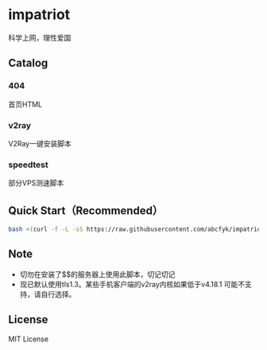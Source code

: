# impatriot
科学上网，理性爱国

## Catalog
### 404
首页HTML

### v2ray
V2Ray一键安装脚本

### speedtest
部分VPS测速脚本


## Quick Start（Recommended）
```bash
bash <(curl -f -L -sS https://raw.githubusercontent.com/abcfyk/impatriot/master/v2ray/ws_nginx_tls.sh)
```

## Note
- 切勿在安装了$$的服务器上使用此脚本，切记切记
- 现已默认使用tls1.3。某些手机客户端的v2ray内核如果低于v4.18.1 可能不支持，请自行选择。

## License
MIT License
